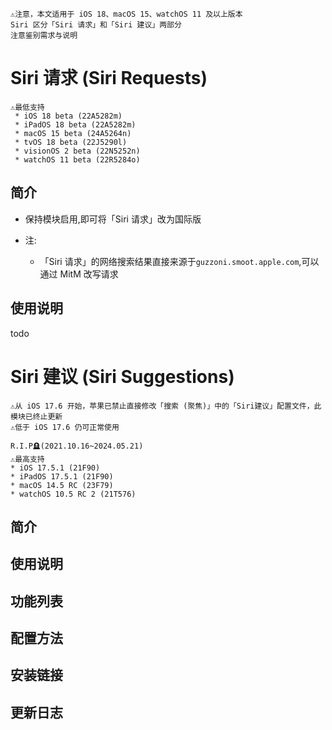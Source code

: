 ```
⚠️注意，本文适用于 iOS 18、macOS 15、watchOS 11 及以上版本
Siri 区分「Siri 请求」和「Siri 建议」两部分
注意鉴别需求与说明
```


# Siri 请求 (Siri Requests)
```
⚠️最低支持
 * iOS 18 beta (22A5282m)
 * iPadOS 18 beta (22A5282m)
 * macOS 15 beta (24A5264n)
 * tvOS 18 beta (22J5290l)
 * visionOS 2 beta (22N5252n)
 * watchOS 11 beta (22R5284o)
```

## 简介
  * 保持模块启用,即可将「Siri 请求」改为国际版

  * 注:
    * 「Siri 请求」的网络搜索结果直接来源于`guzzoni.smoot.apple.com`,可以通过 MitM 改写请求

## 使用说明
todo


# Siri 建议 (Siri Suggestions)
```
⚠️从 iOS 17.6 开始，苹果已禁止直接修改「搜索 (聚焦)」中的「Siri建议」配置文件，此模块已终止更新
⚠️低于 iOS 17.6 仍可正常使用
```
```
R.I.P🪦(2021.10.16~2024.05.21)
⚠️最高支持
* iOS 17.5.1 (21F90)
* iPadOS 17.5.1 (21F90)
* macOS 14.5 RC (23F79)
* watchOS 10.5 RC 2 (21T576)
```

## 简介
 

## 使用说明


## 功能列表


## 配置方法


## 安装链接


## 更新日志
